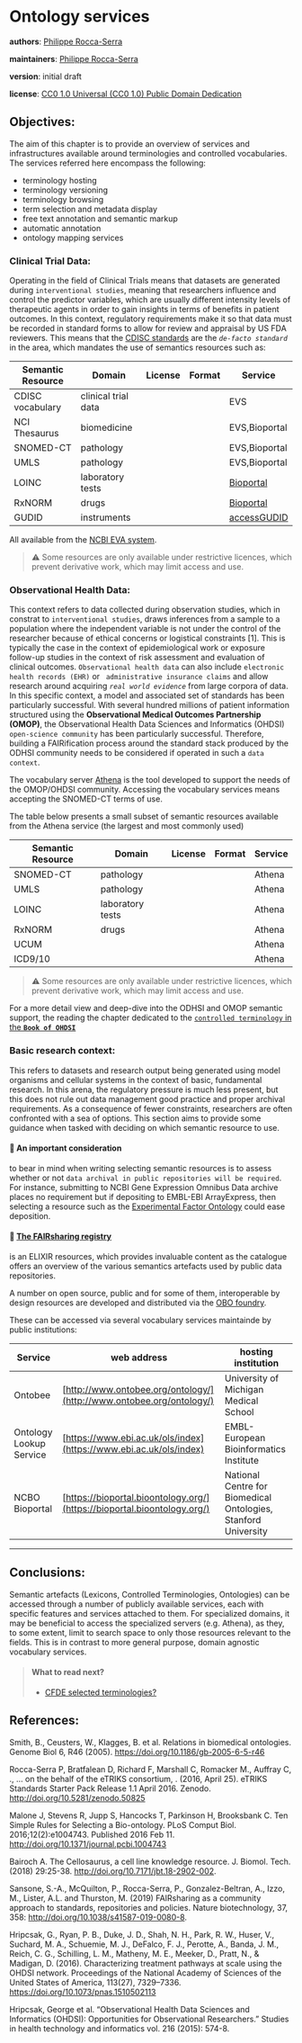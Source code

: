 # Ontology services

**authors**: [Philippe Rocca-Serra](https://orcid.org/0000-0001-9853-5668)

**maintainers**: [Philippe Rocca-Serra](https://orcid.org/0000-0001-9853-5668)

**version**: initial draft

**license**: [CC0 1.0 Universal (CC0 1.0) Public Domain Dedication](https://creativecommons.org/publicdomain/zero/1.0/deed.en)

        

## Objectives:

The aim of this chapter is to provide an overview of services and infrastructures available around terminologies and controlled vocabularies.  The services referred here encompass the following:
* terminology hosting
* terminology versioning
* terminology browsing
* term selection and metadata display
* free text annotation and semantic markup
* automatic annotation
* ontology mapping services


### Clinical Trial Data:

Operating in the field of Clinical Trials means that datasets are generated during `interventional studies`, meaning that researchers influence and control the predictor variables, which are usually different intensity levels of therapeutic agents in order to gain insights in terms of benefits in patient outcomes.
In this context, regulatory requirements make it so that data must be recorded in standard forms to allow for review and appraisal by US FDA reviewers. This means that the [CDISC standards]() are the *`de-facto standard`* in the area, which mandates the use of semantics resources such as:

| Semantic Resource|Domain |License |Format |Service|
|--|--|--|--|--|
|CDISC vocabulary|clinical trial data|||EVS|
|NCI Thesaurus|biomedicine|||EVS,Bioportal|
|SNOMED-CT|pathology|||EVS,Bioportal|
|UMLS|pathology|||EVS,Bioportal|
|LOINC|laboratory tests|||[Bioportal](https://bioportal.bioontology.org/ontologies/LOINC)|
|RxNORM|drugs|||[Bioportal](https://bioportal.bioontology.org/ontologies/RXNORM)|
|GUDID|instruments|||[accessGUDID](https://accessgudid.nlm.nih.gov/)|

All available from the [NCBI EVA system](https://evs.nci.nih.gov/).

> :warning:  Some resources are only available under restrictive licences, which prevent derivative work, which may limit access and use. 


### Observational Health Data:

This context refers to data collected during observation studies, which in constrat to `interventional studies`, draws inferences from a sample to a population where the independent variable is not under the control of the researcher because of ethical concerns or logistical constraints [1]. This is typically the case in the context of epidemiological work or exposure follow-up studies in the context of risk assessment and evaluation of clinical outcomes. `Observational health data` can also include `electronic health records (EHR)` or ` administrative insurance claims` and allow research around acquiring *`real world evidence`* from large corpora of data.
In this specific context, a model and associated set of standards has been particularly successful. With several hundred millions of patient information structured using the **Observational Medical Outcomes Partnership (OMOP)**, the Observational Health Data Sciences and Informatics (OHDSI) `open-science community` has been particularly successful. Therefore, building a FAIRification process around the standard stack produced by the ODHSI community needs to be considered if operated in such a `data context`.


The vocabulary server [Athena](https://athena.ohdsi.org/search-terms/terms) is the tool developed to support the needs of the OMOP/OHDSI community. Accessing the vocabulary services means accepting the SNOMED-CT terms of use.

The table below presents a small subset of semantic resources available from the Athena service (the largest and most commonly used)

| Semantic Resource|Domain |License |Format |Service|
|--|--|--|--|--|
|SNOMED-CT|pathology|||Athena|
|UMLS|pathology|||Athena|
|LOINC|laboratory tests|||Athena|
|RxNORM|drugs|||Athena|
|UCUM||||Athena|
|ICD9/10||||Athena|


> :warning:  Some resources are only available under restrictive licences, which prevent derivative work, which may limit access and use. 


For a more detail view and deep-dive into the ODHSI and OMOP semantic support, the reading the chapter dedicated to the [`controlled terminology` in the **`Book of OHDSI`**](https://ohdsi.github.io/TheBookOfOhdsi/StandardizedVocabularies.html)


### Basic research context:

This refers to datasets and research output being generated using model organisms and cellular systems in the context of basic, fundamental research. In this arena, the regulatory pressure is much less present, but this does not rule out data management good practice and proper archival requirements.
As a consequence of fewer constraints, researchers are often confronted with a sea of options. This section aims to provide some guidance when tasked with deciding on which semantic resource to use.

#### :bell: **An important consideration** 
to bear in mind when writing selecting semantic resources is to assess whether or not `data archival in public repositories will be required`. For instance, submitting to NCBI Gene Expression Omnibus Data archive places no requirement but if depositing to EMBL-EBI ArrayExpress, then selecting a resource such as the [Experimental Factor Ontology](https://efo.owl) could ease deposition.

#### :bell: **[The FAIRsharing registry](https://fairsharing.org)** 
is an ELIXIR resources, which provides invaluable content as the catalogue offers an overview of the various semantics artefacts used by public data repositories.

A number on open source, public and for some of them, interoperable by design resources are developed and distributed via the [OBO foundry](http://www.obofoundry.org/). 

These can be accessed via several vocabulary services maintainde by public institutions:

|Service|web address|hosting institution|
|-|-|-|
|Ontobee|[http://www.ontobee.org/ontology/](http://www.ontobee.org/ontology/)|University of Michigan Medical School|
|Ontology Lookup Service|[https://www.ebi.ac.uk/ols/index](https://www.ebi.ac.uk/ols/index)|EMBL-European Bioinformatics Institute|
|NCBO Bioportal|[https://bioportal.bioontology.org/](https://bioportal.bioontology.org/)|National Centre for Biomedical Ontologies, Stanford University| 

---

## Conclusions:

Semantic artefacts (Lexicons, Controlled Terminologies, Ontologies) can be accessed through a number of publicly available services, each with specific features and services attached to them.
For specialized domains, it may be beneficial to access the specialized servers (e.g. Athena), as they, to some extent, limit to search space to only those resources relevant to the fields.
This is in contrast to more general purpose, domain agnostic vocabulary services.
> ####  What to read next?
> * [CFDE selected terminologies?](../14/cfde-terminologies.md)




## References:

Smith, B., Ceusters, W., Klagges, B. et al. Relations in biomedical ontologies. Genome Biol 6, R46 (2005). https://doi.org/10.1186/gb-2005-6-5-r46

Rocca-Serra P, Bratfalean D, Richard F, Marshall C, Romacker M., Auffray C, ., … on the behalf of the eTRIKS consortium, . (2016, April 25). eTRIKS Standards Starter Pack Release 1.1 April 2016. Zenodo. http://doi.org/10.5281/zenodo.50825

Malone J, Stevens R, Jupp S, Hancocks T, Parkinson H, Brooksbank C. Ten Simple Rules for Selecting a Bio-ontology. PLoS Comput Biol. 2016;12(2):e1004743. Published 2016 Feb 11. http://doi.org/10.1371/journal.pcbi.1004743

Bairoch A. The Cellosaurus, a cell line knowledge resource. J. Biomol. Tech. (2018) 29:25-38. http://doi.org/10.7171/jbt.18-2902-002.

Sansone, S.-A., McQuilton, P., Rocca-Serra, P., Gonzalez-Beltran, A., Izzo, M., Lister, A.L. and Thurston, M. (2019) FAIRsharing as a community approach to standards, repositories and policies. Nature biotechnology, 37, 358: http://doi.org/10.1038/s41587-019-0080-8.

Hripcsak, G., Ryan, P. B., Duke, J. D., Shah, N. H., Park, R. W., Huser, V., Suchard, M. A., Schuemie, M. J., DeFalco, F. J., Perotte, A., Banda, J. M., Reich, C. G., Schilling, L. M., Matheny, M. E., Meeker, D., Pratt, N., & Madigan, D. (2016). Characterizing treatment pathways at scale using the OHDSI network. Proceedings of the National Academy of Sciences of the United States of America, 113(27), 7329–7336. https://doi.org/10.1073/pnas.1510502113

Hripcsak, George et al. “Observational Health Data Sciences and Informatics (OHDSI): Opportunities for Observational Researchers.” Studies in health technology and informatics vol. 216 (2015): 574-8.



